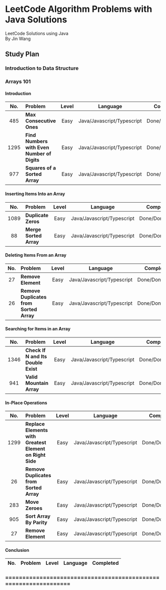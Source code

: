 # LeetCode Algorithm Problems with Java Solutions

LeetCode Solutions using Java<br/>
By Jin Wang

## Study Plan

### Introduction to Data Structure

### Arrays 101

#### Introduction

| No. | Problem       | Level  | Language  | Completed|
|:-------:|:--------------|:------:|:---------:|:-------------:|
|485|**Max Consecutive Ones**|Easy|Java/Javascript/Typescript|Done/Done/Done|
|1295|**Find Numbers with Even Number of Digits**|Easy|Java/Javascript/Typescript|Done/Done/Done|
|977|**Squares of a Sorted Array**|Easy|Java/Javascript/Typescript|Done/Done/Done|


#### Inserting Items Into an Array

| No. | Problem       | Level  | Language  | Completed|
|:-------:|:--------------|:------:|:---------:|:-------------:|
|1089|**Duplicate Zeros**|Easy|Java/Javascript/Typescript|Done/Done/Done|
|88|**Merge Sorted Array**|Easy|Java/Javascript/Typescript|Done/Done/Done|


#### Deleting Items From an Array

| No. | Problem       | Level  | Language  | Completed|
|:-------:|:--------------|:------:|:---------:|:-------------:|
|27|**Remove Element**|Easy|Java/Javascript/Typescript|Done/Done/Done|
|26|**Remove Duplicates from Sorted Array**|Easy|Java/Javascript/Typescript|Done/Done/Done|


#### Searching for Items in an Array

| No. | Problem       | Level  | Language  | Completed|
|:-------:|:--------------|:------:|:---------:|:-------------:|
|1346|**Check If N and Its Double Exist**|Easy|Java/Javascript/Typescript|Done/Done/Done|
|941|**Valid Mountain Array**|Easy|Java/Javascript/Typescript|Done/Done/Done|


#### In-Place Operations

| No. | Problem       | Level  | Language  | Completed|
|:-------:|:--------------|:------:|:---------:|:-------------:|
|1299|**Replace Elements with Greatest Element on Right Side**|Easy|Java/Javascript/Typescript|Done/Done/Done|
|26|**Remove Duplicates from Sorted Array**|Easy|Java/Javascript/Typescript|Done/Done/Done|
|283|**Move Zeroes**|Easy|Java/Javascript/Typescript|Done/Done/Done|
|905|**Sort Array By Parity**|Easy|Java/Javascript/Typescript|Done/Done/Done|
|27|**Remove Element**|Easy|Java/Javascript/Typescript|Done/Done/Done|


#### Conclusion

| No. | Problem       | Level  | Language  | Completed|
|:-------:|:--------------|:------:|:---------:|:-------------:|



### ================================================================



